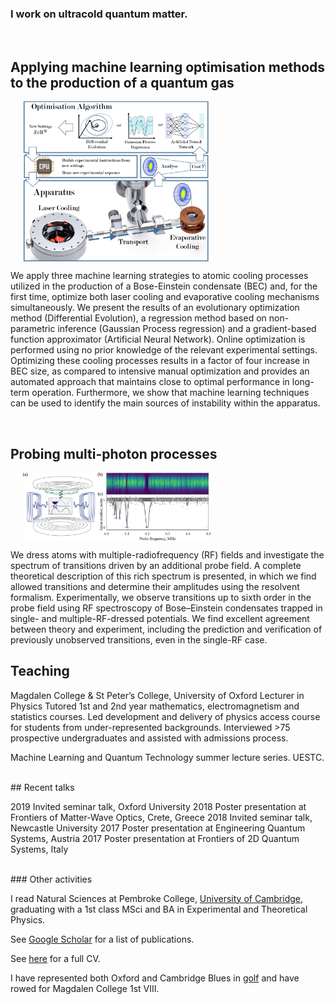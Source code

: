 ### I work on ultracold quantum matter. 

<br/>

## Applying machine learning optimisation methods to the production of a quantum gas

<img align="middle" src="Feedback_Loop.jpg" width="300" hspace="20">

We apply three machine learning strategies to atomic cooling processes utilized in the production of a Bose-Einstein condensate (BEC) and, for the first time, optimize both laser cooling and evaporative cooling mechanisms simultaneously. We present the results of an evolutionary optimization method (Differential Evolution), a regression method based on non-parametric inference (Gaussian Process regression) and a gradient-based function approximator (Artificial Neural Network). Online optimization is performed using no prior knowledge of the relevant experimental settings. Optimizing these cooling processes results in a factor of four increase in BEC size, as compared to intensive manual optimization and provides an automated approach that maintains close to optimal performance in long-term operation. Furthermore, we show that machine learning techniques can be used to identify the main sources of instability within the apparatus.

<br/>

## Probing multi-photon processes

<img align="middle" src="Fig1Probing.jpg" width="300" hspace="20">

We dress atoms with multiple-radiofrequency (RF) fields and investigate the spectrum of transitions driven by an additional probe field. A complete theoretical description of this rich spectrum is presented, in which we find allowed transitions and determine their amplitudes using the resolvent formalism. Experimentally, we observe transitions up to sixth order in the probe field using RF spectroscopy of Bose–Einstein condensates trapped in single- and multiple-RF-dressed potentials. We find excellent agreement between theory and experiment, including the prediction and verification of previously unobserved transitions, even in the single-RF case.


## Teaching

Magdalen College & St Peter’s College, University of Oxford
Lecturer in Physics Tutored 1st and 2nd year mathematics, electromagnetism and statistics courses. Led development and delivery
of physics access course for students from under-represented backgrounds. Interviewed >75 prospective
undergraduates and assisted with admissions process.

Machine Learning and Quantum Technology summer lecture series. UESTC.


<br/>
## Recent talks

2019 Invited seminar talk, Oxford University
2018 Poster presentation at Frontiers of Matter-Wave Optics, Crete, Greece
2018 Invited seminar talk, Newcastle University
2017 Poster presentation at Engineering Quantum Systems, Austria
2017 Poster presentation at Frontiers of 2D Quantum Systems, Italy


<br/>
### Other activities

I read Natural Sciences at Pembroke College, [University of Cambridge](https://www.cam.ac.uk/), graduating with a 1st class MSci and BA in Experimental and Theoretical Physics.

See [Google Scholar](https://scholar.google.com/citations?user=Wbwb3AIAAAAJ&hl=en) for a list of publications.

See [here](CV_AJB.pdf) for a full CV.

I have represented both Oxford and Cambridge Blues in [golf](hhttp://www.cugc.uk/) and have rowed for Magdalen College 1st VIII.
